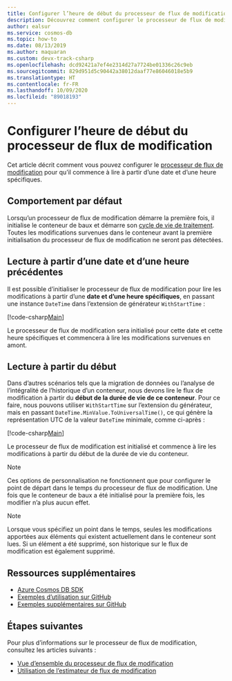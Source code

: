 ```yaml
---
title: Configurer l’heure de début du processeur de flux de modification - Azure Cosmos DB
description: Découvrez comment configurer le processeur de flux de modification pour qu’il commence la lecture depuis une date et une heure spécifiques
author: ealsur
ms.service: cosmos-db
ms.topic: how-to
ms.date: 08/13/2019
ms.author: maquaran
ms.custom: devx-track-csharp
ms.openlocfilehash: dcd92421a7ef4e2314d27a7724be01336c26c9eb
ms.sourcegitcommit: 829d951d5c90442a38012daaf77e86046018e5b9
ms.translationtype: HT
ms.contentlocale: fr-FR
ms.lasthandoff: 10/09/2020
ms.locfileid: "89018193"
---
```

# <a name="how-to-configure-the-change-feed-processor-start-time"></a>Configurer l’heure de début du processeur de flux de modification

Cet article décrit comment vous pouvez configurer le [processeur de flux de modification](./change-feed-processor.md) pour qu’il commence à lire à partir d’une date et d’une heure spécifiques.

## <a name="default-behavior"></a>Comportement par défaut

Lorsqu’un processeur de flux de modification démarre la première fois, il initialise le conteneur de baux et démarre son [cycle de vie de traitement](./change-feed-processor.md#processing-life-cycle). Toutes les modifications survenues dans le conteneur avant la première initialisation du processeur de flux de modification ne seront pas détectées.

## <a name="reading-from-a-previous-date-and-time"></a>Lecture à partir d’une date et d’une heure précédentes

Il est possible d’initialiser le processeur de flux de modification pour lire les modifications à partir d’une **date et d’une heure spécifiques**, en passant une instance `DateTime` dans l’extension de générateur `WithStartTime` :

[!code-csharp[Main](~/samples-cosmosdb-dotnet-v3/Microsoft.Azure.Cosmos.Samples/Usage/ChangeFeed/Program.cs?name=TimeInitialization)]

Le processeur de flux de modification sera initialisé pour cette date et cette heure spécifiques et commencera à lire les modifications survenues en amont.

## <a name="reading-from-the-beginning"></a>Lecture à partir du début

Dans d’autres scénarios tels que la migration de données ou l’analyse de l’intégralité de l’historique d’un conteneur, nous devons lire le flux de modification à partir du **début de la durée de vie de ce conteneur**. Pour ce faire, nous pouvons utiliser `WithStartTime` sur l’extension du générateur, mais en passant `DateTime.MinValue.ToUniversalTime()`, ce qui génère la représentation UTC de la valeur `DateTime` minimale, comme ci-après :

[!code-csharp[Main](~/samples-cosmosdb-dotnet-v3/Microsoft.Azure.Cosmos.Samples/Usage/ChangeFeed/Program.cs?name=StartFromBeginningInitialization)]

Le processeur de flux de modification est initialisé et commence à lire les modifications à partir du début de la durée de vie du conteneur.

> [!NOTE]
> Ces options de personnalisation ne fonctionnent que pour configurer le point de départ dans le temps du processeur de flux de modification. Une fois que le conteneur de baux a été initialisé pour la première fois, les modifier n’a plus aucun effet.

> [!NOTE]
> Lorsque vous spécifiez un point dans le temps, seules les modifications apportées aux éléments qui existent actuellement dans le conteneur sont lues. Si un élément a été supprimé, son historique sur le flux de modification est également supprimé.

## <a name="additional-resources"></a>Ressources supplémentaires

* [Azure Cosmos DB SDK](sql-api-sdk-dotnet.md)
* [Exemples d’utilisation sur GitHub](https://github.com/Azure/azure-cosmos-dotnet-v3/tree/master/Microsoft.Azure.Cosmos.Samples/Usage/ChangeFeed)
* [Exemples supplémentaires sur GitHub](https://github.com/Azure-Samples/cosmos-dotnet-change-feed-processor)

## <a name="next-steps"></a>Étapes suivantes

Pour plus d’informations sur le processeur de flux de modification, consultez les articles suivants :

* [Vue d’ensemble du processeur de flux de modification](change-feed-processor.md)
* [Utilisation de l’estimateur de flux de modification](how-to-use-change-feed-estimator.md)
